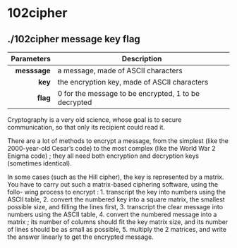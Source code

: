102cipher
===================

./102cipher message key flag
----------------------------------------

| Parameters   | Description                                          |
| -----------: | ---------------------------------------------------- |
| **messsage** | a message, made of ASCII characters                  |
| **key**      | the encryption key, made of ASCII characters         |
| **flag**     | 0 for the message to be encrypted, 1 to be decrypted |

Cryptography is a very old science, whose goal is to secure communication, so
that only its recipient could read it.

There are a lot of methods to encrypt a message, from the simplest (like the
2000-year-old Cesar’s code) to the most complex (like the World War 2 Enigma
code) ; they all need both encryption and decryption keys (sometimes identical).

In some cases (such as the Hill cipher), the key is represented by a matrix.
You have to carry out such a matrix-based ciphering software, using the follo-
wing process to encrypt :
     1.  transcript the key into numbers using the ASCII table,
     2.  convert the numbered key into a square matrix, the smallest possible size,
     and filling the lines first,
     3.  transcript the clear message into numbers using the ASCII table,
     4.  convert the numbered message into a matrix ; its number of columns should
     fit the key matrix size, and its number of lines should be as small as possible,
     5.  multiply the 2 matrices, and write the answer linearly to get the encrypted
     message.